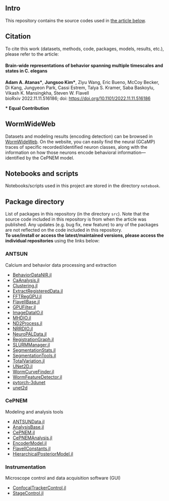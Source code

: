 ## Intro
This repository contains the source codes used in [the article below](/data1/prj_kfc/cell-data).

## Citation
To cite this work (datasets, methods, code, packages, models, results, etc.), please refer to the article: 

#### Brain-wide representations of behavior spanning multiple timescales and states in C. elegans
**Adam A. Atanas\***, **Jungsoo Kim\***, Ziyu Wang, Eric Bueno, McCoy Becker, Di Kang, Jungyeon Park, Cassi Estrem, Talya S. Kramer, Saba Baskoylu, Vikash K. Mansingkha, Steven W. Flavell  
bioRxiv 2022.11.11.516186; doi: https://doi.org/10.1101/2022.11.11.516186  

**\* Equal Contribution**

## WormWideWeb
Datasets and modeling results (encoding detection) can be browsed in [WormWideWeb](https://wormwideweb.org/). On the website, you can easily find the neural (GCaMP) traces of specific recorded/identified neuron classes, along with the information on how those neurons encode behavioral information—identified by the CePNEM model.

## Notebooks and scripts
Notebooks/scripts used in this project are stored in the directory `notebook`.  

## Package directory
List of packages in this repository (in the directory `src`). Note that the source code included in this repository is from when the article was published. Any updates (e.g. bug fix, new feature) to any of the packages are not reflected on the code included in this repository.  
**To use/install or access the latest/maintained versions, please access the individual repositories** using the links below: 
### ANTSUN
Calcium and behavior data processing and extraction
 - [BehaviorDataNIR.jl](https://github.com/flavell-lab/BehaviorDataNIR.jl)  
 - [CaAnalysis.jl](https://github.com/flavell-lab/CaAnalysis.jl)  
 - [Clustering.jl](https://github.com/flavell-lab/Clustering.jl)  
 - [ExtractRegisteredData.jl](https://github.com/flavell-lab/ExtractRegisteredData.jl)  
 - [FFTRegGPU.jl](https://github.com/flavell-lab/FFTRegGPU.jl)  
 - [FlavellBase.jl](https://github.com/flavell-lab/FlavellBase.jl)  
 - [GPUFilter.jl](https://github.com/flavell-lab/GPUFilter.jl)  
 - [ImageDataIO.jl](https://github.com/flavell-lab/ImageDataIO.jl)  
 - [MHDIO.jl](https://github.com/flavell-lab/MHDIO.jl)  
 - [ND2Process.jl](https://github.com/flavell-lab/ND2Process.jl)  
 - [NRRDIO.jl](https://github.com/flavell-lab/NRRDIO.jl)  
 - [NeuroPALData.jl](https://github.com/flavell-lab/NeuroPALData.jl)  
 - [RegistrationGraph.jl](https://github.com/flavell-lab/RegistrationGraph.jl)  
 - [SLURMManager.jl](https://github.com/flavell-lab/SLURMManager.jl)  
 - [SegmentationStats.jl](https://github.com/flavell-lab/SegmentationStats.jl)  
 - [SegmentationTools.jl](https://github.com/flavell-lab/SegmentationTools.jl)  
 - [TotalVariation.jl](https://github.com/flavell-lab/TotalVariation.jl)  
 - [UNet2D.jl](https://github.com/flavell-lab/UNet2D.jl)  
 - [WormCurveFinder.jl](https://github.com/flavell-lab/WormCurveFinder.jl)  
 - [WormFeatureDetector.jl](https://github.com/flavell-lab/WormFeatureDetector.jl)  
 - [pytorch-3dunet](https://github.com/flavell-lab/pytorch-3dunet)  
 - [unet2d](https://github.com/flavell-lab/unet2d)  
### CePNEM
Modeling and analysis tools
 - [ANTSUNData.jl](https://github.com/flavell-lab/ANTSUNData.jl)  
 - [AnalysisBase.jl](https://github.com/flavell-lab/AnalysisBase.jl)  
 - [CePNEM.jl](https://github.com/flavell-lab/CePNEM.jl)  
 - [CePNEMAnalysis.jl](https://github.com/flavell-lab/CePNEMAnalysis.jl)  
 - [EncoderModel.jl](https://github.com/flavell-lab/EncoderModel.jl)  
 - [FlavellConstants.jl](https://github.com/flavell-lab/FlavellConstants.jl)  
 - [HierarchicalPosteriorModel.jl](https://github.com/flavell-lab/HierarchicalPosteriorModel.jl)  
### Instrumentation
Microscope control and data acquisition software (GUI)
 - [ConfocalTrackerControl.jl](https://github.com/flavell-lab/ConfocalTrackerControl.jl)  
 - [StageControl.jl](https://github.com/flavell-lab/StageControl.jl)  
